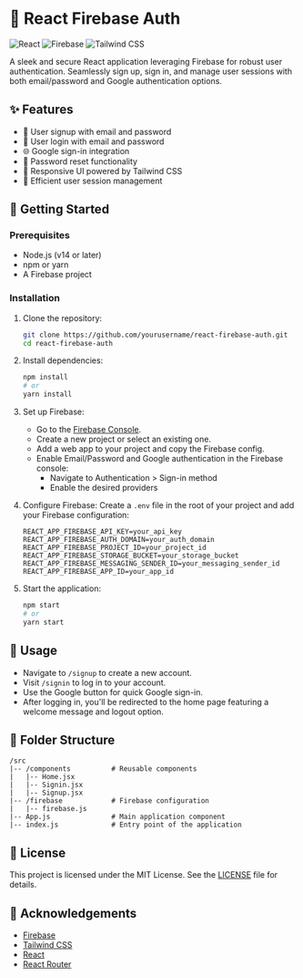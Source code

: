# 🔐 React Firebase Auth

![React](https://img.shields.io/badge/React-20232A?style=for-the-badge&logo=react&logoColor=61DAFB)
![Firebase](https://img.shields.io/badge/Firebase-FFCA28?style=for-the-badge&logo=firebase&logoColor=black)
![Tailwind CSS](https://img.shields.io/badge/Tailwind_CSS-38B2AC?style=for-the-badge&logo=tailwind-css&logoColor=white)

A sleek and secure React application leveraging Firebase for robust user authentication. Seamlessly sign up, sign in, and manage user sessions with both email/password and Google authentication options.

## ✨ Features

- 📧 User signup with email and password
- 🔑 User login with email and password
- 🌐 Google sign-in integration
- 🔄 Password reset functionality
- 📱 Responsive UI powered by Tailwind CSS
- 👤 Efficient user session management

## 🚀 Getting Started

### Prerequisites

- Node.js (v14 or later)
- npm or yarn
- A Firebase project

### Installation

1. Clone the repository:
   ```bash
   git clone https://github.com/yourusername/react-firebase-auth.git
   cd react-firebase-auth
   ```

2. Install dependencies:
   ```bash
   npm install
   # or
   yarn install
   ```

3. Set up Firebase:
   - Go to the [Firebase Console](https://console.firebase.google.com/).
   - Create a new project or select an existing one.
   - Add a web app to your project and copy the Firebase config.
   - Enable Email/Password and Google authentication in the Firebase console:
     - Navigate to Authentication > Sign-in method
     - Enable the desired providers

4. Configure Firebase:
   Create a `.env` file in the root of your project and add your Firebase configuration:
   ```plaintext
   REACT_APP_FIREBASE_API_KEY=your_api_key
   REACT_APP_FIREBASE_AUTH_DOMAIN=your_auth_domain
   REACT_APP_FIREBASE_PROJECT_ID=your_project_id
   REACT_APP_FIREBASE_STORAGE_BUCKET=your_storage_bucket
   REACT_APP_FIREBASE_MESSAGING_SENDER_ID=your_messaging_sender_id
   REACT_APP_FIREBASE_APP_ID=your_app_id
   ```

5. Start the application:
   ```bash
   npm start
   # or
   yarn start
   ```

## 📘 Usage

- Navigate to `/signup` to create a new account.
- Visit `/signin` to log in to your account.
- Use the Google button for quick Google sign-in.
- After logging in, you'll be redirected to the home page featuring a welcome message and logout option.

## 📁 Folder Structure

```
/src
|-- /components          # Reusable components
|   |-- Home.jsx
|   |-- Signin.jsx
|   |-- Signup.jsx
|-- /firebase            # Firebase configuration
|   |-- firebase.js
|-- App.js               # Main application component
|-- index.js             # Entry point of the application
```

## 📄 License

This project is licensed under the MIT License. See the [LICENSE](LICENSE) file for details.

## 🙏 Acknowledgements

- [Firebase](https://firebase.google.com/)
- [Tailwind CSS](https://tailwindcss.com/)
- [React](https://reactjs.org/)
- [React Router](https://reactrouter.com/)

